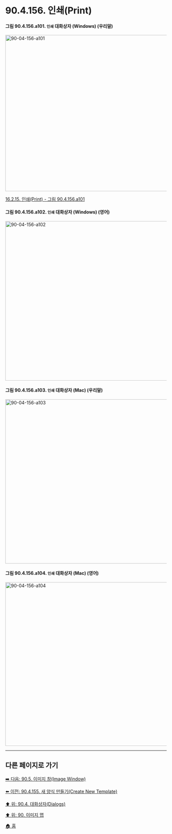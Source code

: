 # 90.4.156. 인쇄(Print)

<a id="90-04-156-a101"></a>

#### 그림 90.4.156.a101. `인쇄` 대화상자 (Windows) (우리말)
<img width="609" height="486" alt="90-04-156-a101" src="https://github.com/user-attachments/assets/8935d14e-c98b-4f9b-a86e-4a9fd9a9d2ac" />

[16.2.15. 인쇄(Print) - 그림 90.4.156.a101](./16-02-15-00-print.md#90-04-156-a101)

<a id="90-04-156-a102"></a>

#### 그림 90.4.156.a102. `인쇄` 대화상자 (Windows) (영어)
<img width="599" height="496" alt="90-04-156-a102" src="https://github.com/user-attachments/assets/88ef8f29-4bfb-4be9-a78b-4a832d2ed3a8" />

<a id="90-04-156-a103"></a>

#### 그림 90.4.156.a103. `인쇄` 대화상자 (Mac) (우리말)
<img width="572" height="511" alt="90-04-156-a103" src="https://github.com/user-attachments/assets/e31791b6-5cc0-402c-b908-87be4361b5ba" />

<a id="90-04-156-a104"></a>

#### 그림 90.4.156.a104. `인쇄` 대화상자 (Mac) (영어)
<img width="582" height="509" alt="90-04-156-a104" src="https://github.com/user-attachments/assets/5d6258ff-1439-4518-b4af-c2937a0c23e1" />

***

## 다른 페이지로 가기

[➡️ 다음: 90.5. 이미지 창(Image Window)](./90-05-00-image_window.md)

[⬅️ 이전: 90.4.155. 새 양식 만들기(Create New Template)](./90-04-0155-create_new_template.md)

[⬆️ 위: 90.4. 대화상자(Dialogs)](./90-04-0000-dialogs.md)

[⬆️ 위: 90. 이미지 맵](./90-00-image-map.md)

[🏠 홈](./00-home.md)